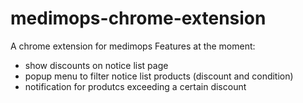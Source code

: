 # medimops-chrome-extension
A chrome extension for medimops
Features at the moment:
- show discounts on notice list page
- popup menu to filter notice list products (discount and condition)
- notification for produtcs exceeding a certain discount
